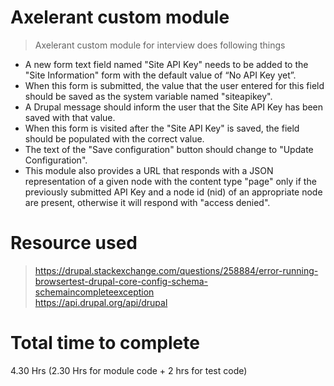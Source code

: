 Axelerant custom module
=======================
> Axelerant custom module for interview does following things

* A new form text field named "Site API Key" needs to be added to the "Site Information" form with the default value of “No API Key yet”.
* When this form is submitted, the value that the user entered for this field should be saved as the system variable named "siteapikey".
* A Drupal message should inform the user that the Site API Key has been saved with that value.
* When this form is visited after the "Site API Key" is saved, the field should be populated with the correct value.
* The text of the "Save configuration" button should change to "Update Configuration".
* This module also provides a URL that responds with a JSON representation of a given node with the content type "page" only if the previously submitted API Key and a node id (nid) of an appropriate node are present, otherwise it will respond with "access denied".

Resource used
====================
> https://drupal.stackexchange.com/questions/258884/error-running-browsertest-drupal-core-config-schema-schemaincompleteexception  
> https://api.drupal.org/api/drupal  

Total time to complete
======================
4.30 Hrs (2.30 Hrs for module code + 2 hrs for test code)
















